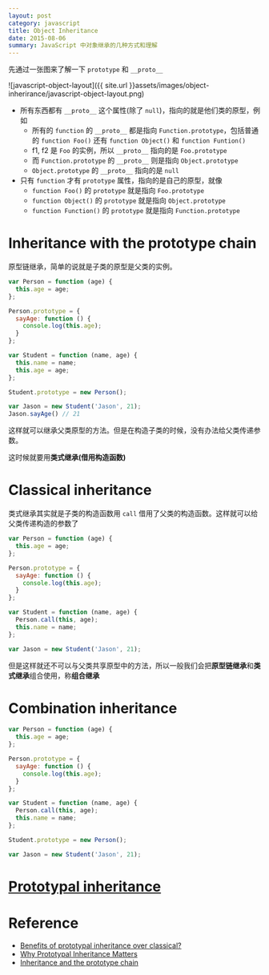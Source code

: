 ```yaml
---
layout: post
category: javascript
title: Object Inheritance
date: 2015-08-06
summary: JavaScript 中对象继承的几种方式和理解
---
```


先通过一张图来了解一下 `prototype` 和 `__proto__`

![javascript-object-layout]({{ site.url }}assets/images/object-inherirance/javascript-object-layout.png)

- 所有东西都有 `__proto__` 这个属性(除了 `null`)，指向的就是他们类的原型，例如
  - 所有的 `function` 的 `__proto__` 都是指向 `Function.prototype`，包括普通的 `function Foo()` 还有 `function Object()` 和 `function Funtion()`
  - f1, f2 是 `Foo` 的实例，所以 `__proto__` 指向的是 `Foo.prototype`
  - 而 `Function.prototype` 的 `__proto__` 则是指向 `Object.prototype`
  - `Object.prototype` 的 `__proto__` 指向的是 `null`
- 只有 `function` 才有 `prototype` 属性，指向的是自己的原型，就像
  - `function Foo()` 的 `prototype` 就是指向 `Foo.prototype`
  - `function Object()` 的 `prototype` 就是指向 `Object.prototype`
  - `function Function()` 的 `prototype` 就是指向 `Function.prototype`

# Inheritance with the prototype chain

原型链继承，简单的说就是子类的原型是父类的实例。

```javascript
var Person = function (age) {
  this.age = age;
};

Person.prototype = {
  sayAge: function () {
    console.log(this.age);
  }
};

var Student = function (name, age) {
  this.name = name;
  this.age = age;
};

Student.prototype = new Person();

var Jason = new Student('Jason', 21);
Jason.sayAge() // 21
```

这样就可以继承父类原型的方法。但是在构造子类的时候，没有办法给父类传递参数。

这时候就要用**类式继承(借用构造函数)**

# Classical inheritance

类式继承其实就是子类的构造函数用 `call` 借用了父类的构造函数。这样就可以给父类传递构造的参数了

```javascript
var Person = function (age) {
  this.age = age;
};

Person.prototype = {
  sayAge: function () {
    console.log(this.age);
  }
};

var Student = function (name, age) {
  Person.call(this, age);
  this.name = name;
};

var Jason = new Student('Jason', 21);
```

但是这样就还不可以与父类共享原型中的方法，所以一般我们会把**原型链继承**和**类式继承**组合使用，称**组合继承**

# Combination inheritance

```javascript
var Person = function (age) {
  this.age = age;
};

Person.prototype = {
  sayAge: function () {
    console.log(this.age);
  }
};

var Student = function (name, age) {
  Person.call(this, age);
  this.name = name;
};

Student.prototype = new Person();

var Jason = new Student('Jason', 21);
```

# [Prototypal inheritance](https://l-movingon.github.io/posts/2015-10-14-prototypal-inheritance.html)

# Reference

- [Benefits of prototypal inheritance over classical?](http://stackoverflow.com/questions/2800964/benefits-of-prototypal-inheritance-over-classical)
- [Why Prototypal Inheritance Matters](http://aaditmshah.github.io/why-prototypal-inheritance-matters/)
- [Inheritance and the prototype chain](https://developer.mozilla.org/en-US/docs/Web/JavaScript/Inheritance_and_the_prototype_chain)

